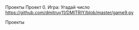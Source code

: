 Проекты
Проект 0.     Игра: Угадай число https://github.com/dmitruy11/DMITRIY/blob/master/game9.py


Проекты
